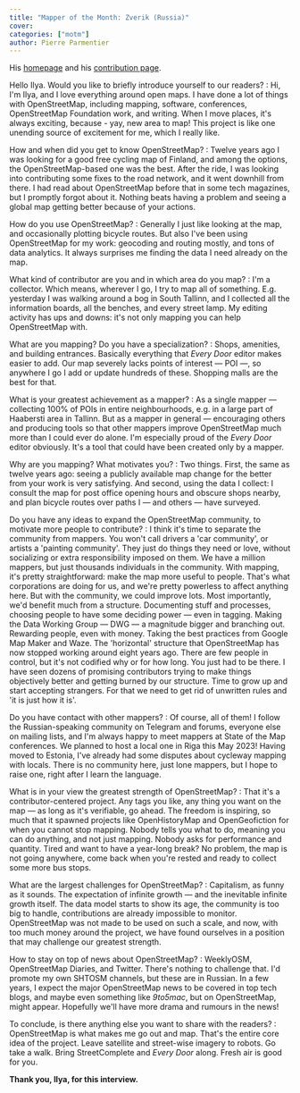 ```yaml
---
title: "Mapper of the Month: Zverik (Russia)"
cover:
categories: ["motm"]
author: Pierre Parmentier
---
```


His [homepage](https://www.openstreetmap.org/user/Zverik) and his [contribution page](https://hdyc.neis-one.org/?Zverik).

Hello Ilya. Would you like to briefly introduce yourself to our readers?
: Hi, I'm Ilya, and I love everything around open maps. I have done a lot of things with OpenStreetMap, including mapping, software, conferences, OpenStreetMap Foundation work, and writing. When I move places, it's always exciting, because - yay, new area to map! This project is like one unending source of excitement for me, which I really like.

How and when did you get to know OpenStreetMap?
: Twelve years ago I was looking for a good free cycling map of Finland, and among the options, the OpenStreetMap-based one was the best. After the ride, I was looking into contributing some fixes to the road network, and it went downhill from there. I had read about OpenStreetMap before that in some tech magazines, but I promptly forgot about it. Nothing beats having a problem and seeing a global map getting better because of your actions.

How do you use OpenStreetMap?
: Generally I just like looking at the map, and occasionally plotting bicycle routes. But also I've been using OpenStreetMap for my work: geocoding and routing mostly, and tons of data analytics. It always surprises me finding the data I need already on the map.

What kind of contributor are you and in which area do you map?
: I'm a collector. Which means, wherever I go, I try to map all of something. E.g. yesterday I was walking around a bog in South Tallinn, and I collected all the information boards, all the benches, and every street lamp. My editing activity has ups and downs: it's not only mapping you can help OpenStreetMap with.

What are you mapping? Do you have a specialization?
: Shops, amenities, and building entrances. Basically everything that *Every Door* editor makes easier to add. Our map severely lacks points of interest — POI —, so anywhere I go I add or update hundreds of these. Shopping malls are the best for that.

What is your greatest achievement as a mapper?
: As a single mapper — collecting 100% of POIs in entire neighbourhoods, e.g. in a large part of Haabersti area in Tallinn. But as a mapper in general — encouraging others and producing tools so that other mappers improve OpenStreetMap much more than I could ever do alone. I'm especially proud of the *Every Door* editor obviously. It's a tool that could have been created only by a mapper.

Why are you mapping? What motivates you?
: Two things. First, the same as twelve years ago: seeing a publicly available map change for the better from your work is very satisfying. And second, using the data I collect: I consult the map for post office opening hours and obscure shops nearby, and plan bicycle routes over paths I — and others — have surveyed.

Do you have any ideas to expand the OpenStreetMap community, to motivate more people to contribute?
: I think it's time to separate the community from mappers. You won't call drivers a 'car community', or artists a 'painting community'. They just do things they need or love, without socializing or extra responsibility imposed on them. We have a million mappers, but just thousands individuals in the community. With mapping, it's pretty straightforward: make the map more useful to people. That's what corporations are doing for us, and we're pretty powerless to affect anything here. But with the community, we could improve lots. Most importantly, we'd benefit much from a structure. Documenting stuff and processes, choosing people to have some deciding power — even in tagging. Making the Data Working Group — DWG — a magnitude bigger and branching out. Rewarding people, even with money. Taking the best practices from Google Map Maker and Waze. The 'horizontal' structure that OpenStreetMap has now stopped working around eight years ago. There are few people in control, but it's not codified why or for how long. You just had to be there. I have seen dozens of promising contributors trying to make things objectively better and getting burned by our structure. Time to grow up and start accepting strangers. For that we need to get rid of unwritten rules and 'it is just how it is'.

Do you have contact with other mappers?
: Of course, all of them! I follow the Russian-speaking community on Telegram and forums, everyone else on mailing lists, and I'm always happy to meet mappers at State of the Map conferences. We planned to host a local one in Riga this May 2023! Having moved to Estonia, I've already had some disputes about cycleway mapping with locals. There is no community here, just lone mappers, but I hope to raise one, right after I learn the language.

What is in your view the greatest strength of OpenStreetMap?
: That it's a contributor-centered project. Any tags you like, any thing you want on the map — as long as it's verifiable, go ahead. The freedom is inspiring, so much that it spawned projects like OpenHistoryMap and OpenGeofiction for when you cannot stop mapping. Nobody tells you what to do, meaning you can do anything, and not just mapping. Nobody asks for performance and quantity. Tired and want to have a year-long break? No problem, the map is not going anywhere, come back when you're rested and ready to collect some more bus stops.

What are the largest challenges for OpenStreetMap?
: Capitalism, as funny as it sounds. The expectation of infinite growth — and the inevitable infinite growth itself. The data model starts to show its age, the community is too big to handle, contributions are already impossible to monitor. OpenStreetMap was not made to be used on such a scale, and now, with too much money around the project, we have found ourselves in a position that may challenge our greatest strength.

How to stay on top of news about OpenStreetMap?
: WeeklyOSM, OpenStreetMap Diaries, and Twitter. There's nothing to challenge that. I'd promote my own SHTOSM channels, but these are in Russian. In a few years, I expect the major OpenStreetMap news to be covered in top tech blogs, and maybe even something like *9to5mac*, but on OpenStreetMap, might appear. Hopefully we'll have more drama and rumours in the news!

To conclude, is there anything else you want to share with the readers?
: OpenStreetMap is what makes me go out and map. That's the entire core idea of the project. Leave satellite and street-wise imagery to robots. Go take a walk. Bring StreetComplete and *Every Door* along. Fresh air is good for you.

**Thank you, Ilya, for this interview.**
